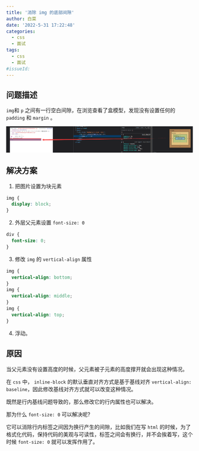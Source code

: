 ```yaml
---
title: '消除 img 的底部间隙'
author: 白菜
date: '2022-5-31 17:22:48'
categories:
  - css
  - 面试
tags:
  - css
  - 面试
#issueId:
---
```


## 问题描述

`img`和 `p` 之间有一行空白间隙，在浏览查看了盒模型，发现没有设置任何的 `padding` 和 `margin` 。

![alt](./../public/images/2022/interview/01.png '图片间隙')

## 解决方案

1. 把图片设置为块元素

```css
img {
  display: block;
}
```

2. 外层父元素设置 `font-size: 0`

```css
div {
  font-size: 0;
}
```

3. 修改 `img` 的 `vertical-align` 属性

```css
img {
  vertical-align: bottom;
}
img {
  vertical-align: middle;
}
img {
  vertical-align: top;
}
```

4. 浮动。

## 原因

当父元素没有设置高度的时候，父元素被子元素的高度撑开就会出现这种情况。

在 `css` 中， `inline-block` 的默认垂直对齐方式是基于基线对齐 `vertical-align: baseline`，因此修改基线对齐方式就可以改变这种情况。

既然是行内基线问题导致的，那么修改它的行内属性也可以解决。

那为什么 `font-size: 0` 可以解决呢?

它可以消除行内标签之间因为换行产生的间隙，比如我们在写 `html` 的时候，为了格式化代码，保持代码的美观与可读性，标签之间会有换行，并不会挨着写，这个时候 `font-size: 0` 就可以发挥作用了。

